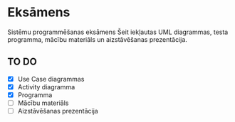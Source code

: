 # Eksāmens
Sistēmu programmēšanas eksāmens
Šeit iekļautas UML diagrammas, testa programma, mācību materiāls un aizstāvēšanas prezentācija.
## TO DO
- [x] Use Case diagrammas
- [x] Activity diagramma
- [x] Programma
- [ ] Mācību materiāls
- [ ] Aizstāvēšanas prezentācija

